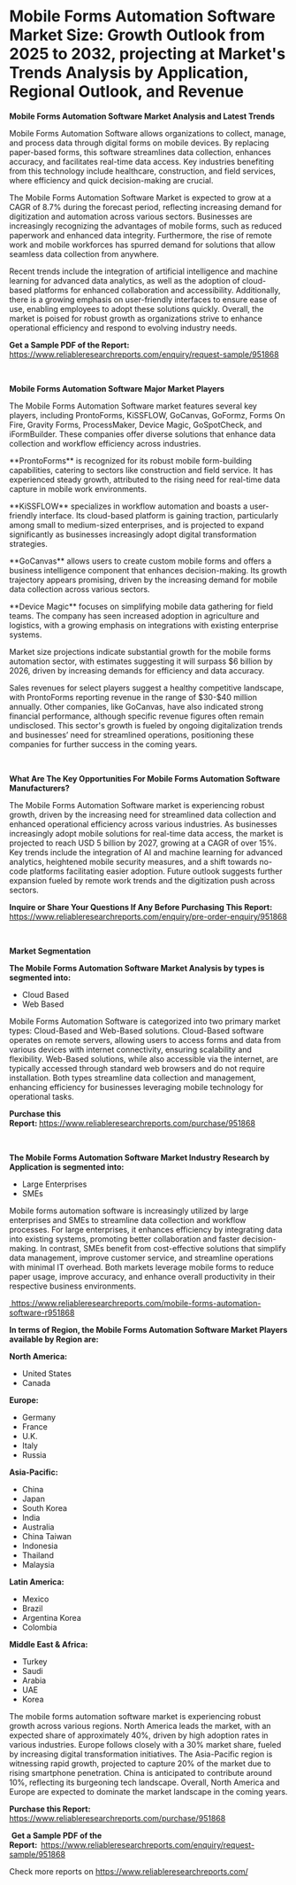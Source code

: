 <p><h1>Mobile Forms Automation Software Market Size: Growth Outlook from 2025 to 2032, projecting at Market's Trends Analysis by Application, Regional Outlook, and Revenue</h1></p><p><strong>Mobile Forms Automation Software Market Analysis and Latest Trends</strong></p>
<p><p>Mobile Forms Automation Software allows organizations to collect, manage, and process data through digital forms on mobile devices. By replacing paper-based forms, this software streamlines data collection, enhances accuracy, and facilitates real-time data access. Key industries benefiting from this technology include healthcare, construction, and field services, where efficiency and quick decision-making are crucial.</p><p>The Mobile Forms Automation Software Market is expected to grow at a CAGR of 8.7% during the forecast period, reflecting increasing demand for digitization and automation across various sectors. Businesses are increasingly recognizing the advantages of mobile forms, such as reduced paperwork and enhanced data integrity. Furthermore, the rise of remote work and mobile workforces has spurred demand for solutions that allow seamless data collection from anywhere.</p><p>Recent trends include the integration of artificial intelligence and machine learning for advanced data analytics, as well as the adoption of cloud-based platforms for enhanced collaboration and accessibility. Additionally, there is a growing emphasis on user-friendly interfaces to ensure ease of use, enabling employees to adopt these solutions quickly. Overall, the market is poised for robust growth as organizations strive to enhance operational efficiency and respond to evolving industry needs.</p></p>
<p><strong>Get a Sample PDF of the Report:&nbsp;</strong> <a href="https://www.reliableresearchreports.com/enquiry/request-sample/951868?utm_campaign=3284&utm_medium=2&utm_source=Github&utm_content=ia&utm_term=06032025&utm_id=mobile-forms-automation-software">https://www.reliableresearchreports.com/enquiry/request-sample/951868</a></p>
<p>&nbsp;</p>
<p><strong>Mobile Forms Automation Software Major Market Players</strong></p>
<p><p>The Mobile Forms Automation Software market features several key players, including ProntoForms, KiSSFLOW, GoCanvas, GoFormz, Forms On Fire, Gravity Forms, ProcessMaker, Device Magic, GoSpotCheck, and iFormBuilder. These companies offer diverse solutions that enhance data collection and workflow efficiency across industries.</p><p>**ProntoForms** is recognized for its robust mobile form-building capabilities, catering to sectors like construction and field service. It has experienced steady growth, attributed to the rising need for real-time data capture in mobile work environments.</p><p>**KiSSFLOW** specializes in workflow automation and boasts a user-friendly interface. Its cloud-based platform is gaining traction, particularly among small to medium-sized enterprises, and is projected to expand significantly as businesses increasingly adopt digital transformation strategies.</p><p>**GoCanvas** allows users to create custom mobile forms and offers a business intelligence component that enhances decision-making. Its growth trajectory appears promising, driven by the increasing demand for mobile data collection across various sectors.</p><p>**Device Magic** focuses on simplifying mobile data gathering for field teams. The company has seen increased adoption in agriculture and logistics, with a growing emphasis on integrations with existing enterprise systems.</p><p>Market size projections indicate substantial growth for the mobile forms automation sector, with estimates suggesting it will surpass $6 billion by 2026, driven by increasing demands for efficiency and data accuracy.</p><p>Sales revenues for select players suggest a healthy competitive landscape, with ProntoForms reporting revenue in the range of $30-$40 million annually. Other companies, like GoCanvas, have also indicated strong financial performance, although specific revenue figures often remain undisclosed. This sector's growth is fueled by ongoing digitalization trends and businesses’ need for streamlined operations, positioning these companies for further success in the coming years.</p></p>
<p>&nbsp;</p>
<p><strong>What Are The Key Opportunities For Mobile Forms Automation Software Manufacturers?</strong></p>
<p><p>The Mobile Forms Automation Software market is experiencing robust growth, driven by the increasing need for streamlined data collection and enhanced operational efficiency across various industries. As businesses increasingly adopt mobile solutions for real-time data access, the market is projected to reach USD 5 billion by 2027, growing at a CAGR of over 15%. Key trends include the integration of AI and machine learning for advanced analytics, heightened mobile security measures, and a shift towards no-code platforms facilitating easier adoption. Future outlook suggests further expansion fueled by remote work trends and the digitization push across sectors.</p></p>
<p><strong>Inquire or Share Your Questions If Any Before Purchasing This Report:</strong> <a href="https://www.reliableresearchreports.com/enquiry/pre-order-enquiry/951868?utm_campaign=3284&utm_medium=2&utm_source=Github&utm_content=ia&utm_term=06032025&utm_id=mobile-forms-automation-software">https://www.reliableresearchreports.com/enquiry/pre-order-enquiry/951868</a></p>
<p>&nbsp;</p>
<p><strong>Market Segmentation</strong></p>
<p><strong>The Mobile Forms Automation Software Market Analysis by types is segmented into:</strong></p>
<p><ul><li>Cloud Based</li><li>Web Based</li></ul></p>
<p><p>Mobile Forms Automation Software is categorized into two primary market types: Cloud-Based and Web-Based solutions. Cloud-Based software operates on remote servers, allowing users to access forms and data from various devices with internet connectivity, ensuring scalability and flexibility. Web-Based solutions, while also accessible via the internet, are typically accessed through standard web browsers and do not require installation. Both types streamline data collection and management, enhancing efficiency for businesses leveraging mobile technology for operational tasks.</p></p>
<p><strong>Purchase this Report:&nbsp;</strong><a href="https://www.reliableresearchreports.com/purchase/951868?utm_campaign=3284&utm_medium=2&utm_source=Github&utm_content=ia&utm_term=06032025&utm_id=mobile-forms-automation-software">https://www.reliableresearchreports.com/purchase/951868</a></p>
<p>&nbsp;</p>
<p><strong>The Mobile Forms Automation Software Market Industry Research by Application is segmented into:</strong></p>
<p><ul><li>Large Enterprises</li><li>SMEs</li></ul></p>
<p><p>Mobile forms automation software is increasingly utilized by large enterprises and SMEs to streamline data collection and workflow processes. For large enterprises, it enhances efficiency by integrating data into existing systems, promoting better collaboration and faster decision-making. In contrast, SMEs benefit from cost-effective solutions that simplify data management, improve customer service, and streamline operations with minimal IT overhead. Both markets leverage mobile forms to reduce paper usage, improve accuracy, and enhance overall productivity in their respective business environments.</p></p>
<p><a href="https://www.reliableresearchreports.com/mobile-forms-automation-software-r951868?utm_campaign=3284&utm_medium=2&utm_source=Github&utm_content=ia&utm_term=06032025&utm_id=mobile-forms-automation-software">&nbsp;https://www.reliableresearchreports.com/mobile-forms-automation-software-r951868</a></p>
<p><strong>In terms of Region, the Mobile Forms Automation Software Market Players available by Region are:</strong></p>
<p>
    <p> <strong> North America: </strong>
        <ul>
            <li>United States</li>
            <li>Canada</li>
        </ul>
        </p> 
    <p> <strong> Europe: </strong>
        <ul>
            <li>Germany</li>
            <li>France</li>
            <li>U.K.</li>
            <li>Italy</li>
            <li>Russia</li>
        </ul>
        </p> 
    <p> <strong> Asia-Pacific: </strong>
        <ul>
            <li>China</li>
            <li>Japan</li>
            <li>South Korea</li>
            <li>India</li>
            <li>Australia</li>
            <li>China Taiwan</li>
            <li>Indonesia</li>
            <li>Thailand</li>
            <li>Malaysia</li>
        </ul>
        </p> 
    <p> <strong> Latin America: </strong>
        <ul>
            <li>Mexico</li>
            <li>Brazil</li>
            <li>Argentina Korea</li>
            <li>Colombia</li>
        </ul>
        </p> 
    <p> <strong> Middle East & Africa: </strong>
        <ul>
            <li>Turkey</li>
            <li>Saudi</li>
            <li>Arabia</li>
            <li>UAE</li>
            <li>Korea</li>
        </ul>
    </p>
    </p>
<p><p>The mobile forms automation software market is experiencing robust growth across various regions. North America leads the market, with an expected share of approximately 40%, driven by high adoption rates in various industries. Europe follows closely with a 30% market share, fueled by increasing digital transformation initiatives. The Asia-Pacific region is witnessing rapid growth, projected to capture 20% of the market due to rising smartphone penetration. China is anticipated to contribute around 10%, reflecting its burgeoning tech landscape. Overall, North America and Europe are expected to dominate the market landscape in the coming years.</p></p>
<p><strong>Purchase this Report: </strong><a href="https://www.reliableresearchreports.com/purchase/951868?utm_campaign=3284&utm_medium=2&utm_source=Github&utm_content=ia&utm_term=06032025&utm_id=mobile-forms-automation-software">https://www.reliableresearchreports.com/purchase/951868</a></p>
<p>&nbsp;<strong>Get a Sample PDF of the Report:&nbsp;&nbsp;</strong><a href="https://www.reliableresearchreports.com/enquiry/request-sample/951868?utm_campaign=3284&utm_medium=2&utm_source=Github&utm_content=ia&utm_term=06032025&utm_id=mobile-forms-automation-software">https://www.reliableresearchreports.com/enquiry/request-sample/951868</a></p>
<p><strong></strong></p>
<p>Check more reports on <a href="https://www.reliableresearchreports.com/?utm_campaign=3284&utm_medium=2&utm_source=Github&utm_content=ia&utm_term=06032025&utm_id=mobile-forms-automation-software">https://www.reliableresearchreports.com/</a></p>